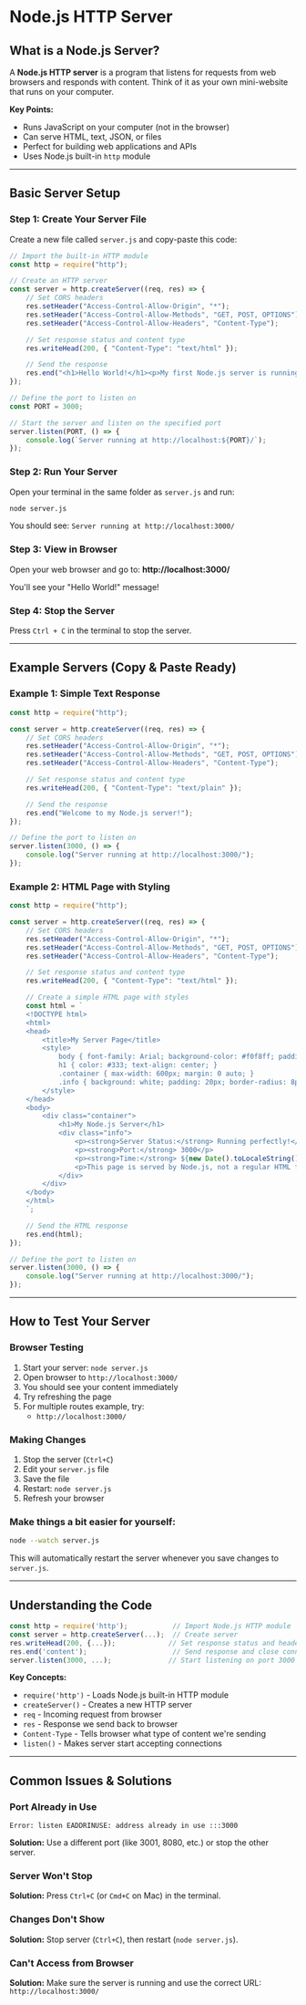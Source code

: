 # Node.js HTTP Server

## What is a Node.js Server?

A **Node.js HTTP server** is a program that listens for requests from web browsers and responds with content. Think of it as your own mini-website that runs on your computer.

**Key Points:**

-   Runs JavaScript on your computer (not in the browser)
-   Can serve HTML, text, JSON, or files
-   Perfect for building web applications and APIs
-   Uses Node.js built-in `http` module

---

## Basic Server Setup

### Step 1: Create Your Server File

Create a new file called `server.js` and copy-paste this code:

```javascript
// Import the built-in HTTP module
const http = require("http");

// Create an HTTP server
const server = http.createServer((req, res) => {
    // Set CORS headers
    res.setHeader("Access-Control-Allow-Origin", "*");
    res.setHeader("Access-Control-Allow-Methods", "GET, POST, OPTIONS");
    res.setHeader("Access-Control-Allow-Headers", "Content-Type");

    // Set response status and content type
    res.writeHead(200, { "Content-Type": "text/html" });

    // Send the response
    res.end("<h1>Hello World!</h1><p>My first Node.js server is running!</p>");
});

// Define the port to listen on
const PORT = 3000;

// Start the server and listen on the specified port
server.listen(PORT, () => {
    console.log(`Server running at http://localhost:${PORT}/`);
});
```

### Step 2: Run Your Server

Open your terminal in the same folder as `server.js` and run:

```bash
node server.js
```

You should see: `Server running at http://localhost:3000/`

### Step 3: View in Browser

Open your web browser and go to: **http://localhost:3000/**

You'll see your "Hello World!" message!

### Step 4: Stop the Server

Press `Ctrl + C` in the terminal to stop the server.

---

## Example Servers (Copy & Paste Ready)

### Example 1: Simple Text Response

```javascript
const http = require("http");

const server = http.createServer((req, res) => {
    // Set CORS headers
    res.setHeader("Access-Control-Allow-Origin", "*");
    res.setHeader("Access-Control-Allow-Methods", "GET, POST, OPTIONS");
    res.setHeader("Access-Control-Allow-Headers", "Content-Type");

    // Set response status and content type
    res.writeHead(200, { "Content-Type": "text/plain" });

    // Send the response
    res.end("Welcome to my Node.js server!");
});

// Define the port to listen on
server.listen(3000, () => {
    console.log("Server running at http://localhost:3000/");
});
```

### Example 2: HTML Page with Styling

```javascript
const http = require("http");

const server = http.createServer((req, res) => {
    // Set CORS headers
    res.setHeader("Access-Control-Allow-Origin", "*");
    res.setHeader("Access-Control-Allow-Methods", "GET, POST, OPTIONS");
    res.setHeader("Access-Control-Allow-Headers", "Content-Type");

    // Set response status and content type
    res.writeHead(200, { "Content-Type": "text/html" });

    // Create a simple HTML page with styles
    const html = `
    <!DOCTYPE html>
    <html>
    <head>
        <title>My Server Page</title>
        <style>
            body { font-family: Arial; background-color: #f0f8ff; padding: 20px; }
            h1 { color: #333; text-align: center; }
            .container { max-width: 600px; margin: 0 auto; }
            .info { background: white; padding: 20px; border-radius: 8px; box-shadow: 0 2px 4px rgba(0,0,0,0.1); }
        </style>
    </head>
    <body>
        <div class="container">
            <h1>My Node.js Server</h1>
            <div class="info">
                <p><strong>Server Status:</strong> Running perfectly!</p>
                <p><strong>Port:</strong> 3000</p>
                <p><strong>Time:</strong> ${new Date().toLocaleString()}</p>
                <p>This page is served by Node.js, not a regular HTML file!</p>
            </div>
        </div>
    </body>
    </html>
    `;

    // Send the HTML response
    res.end(html);
});

// Define the port to listen on
server.listen(3000, () => {
    console.log("Server running at http://localhost:3000/");
});
```

---

## How to Test Your Server

### Browser Testing

1. Start your server: `node server.js`
2. Open browser to `http://localhost:3000/`
3. You should see your content immediately
4. Try refreshing the page
5. For multiple routes example, try:
    - `http://localhost:3000/`

### Making Changes

1. Stop the server (`Ctrl+C`)
2. Edit your `server.js` file
3. Save the file
4. Restart: `node server.js`
5. Refresh your browser

### Make things a bit easier for yourself:

```bash
node --watch server.js
```

This will automatically restart the server whenever you save changes to `server.js`.

---

## Understanding the Code

```javascript
const http = require('http');           // Import Node.js HTTP module
const server = http.createServer(...);  // Create server
res.writeHead(200, {...});             // Set response status and headers
res.end('content');                     // Send response and close connection
server.listen(3000, ...);              // Start listening on port 3000
```

**Key Concepts:**

-   `require('http')` - Loads Node.js built-in HTTP module
-   `createServer()` - Creates a new HTTP server
-   `req` - Incoming request from browser
-   `res` - Response we send back to browser
-   `Content-Type` - Tells browser what type of content we're sending
-   `listen()` - Makes server start accepting connections

---

## Common Issues & Solutions

### Port Already in Use

```
Error: listen EADDRINUSE: address already in use :::3000
```

**Solution:** Use a different port (like 3001, 8080, etc.) or stop the other server.

### Server Won't Stop

**Solution:** Press `Ctrl+C` (or `Cmd+C` on Mac) in the terminal.

### Changes Don't Show

**Solution:** Stop server (`Ctrl+C`), then restart (`node server.js`).

### Can't Access from Browser

**Solution:** Make sure the server is running and use the correct URL: `http://localhost:3000/`
